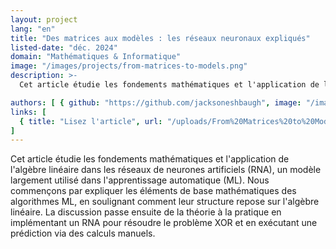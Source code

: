 ```yaml
---
layout: project
lang: "en"
title: "Des matrices aux modèles : les réseaux neuronaux expliqués"
listed-date: "déc. 2024"
domain: "Mathématiques & Informatique"
image: "/images/projects/from-matrices-to-models.png"
description: >-
  Cet article étudie les fondements mathématiques et l'application de l'algèbre linéaire dans les réseaux de neurones artificiels (RNA), un modèle largement utilisé dans l'apprentissage automatique (ML). Nous commençons par expliquer les éléments de base mathématiques des algorithmes ML, en soulignant comment leur structure repose sur l'algèbre linéaire. La discussion passe ensuite de la théorie à la pratique en implémentant un RNA pour résoudre le problème XOR et en exécutant une prédiction via des calculs manuels.

authors: [ { github: "https://github.com/jacksoneshbaugh", image: "/images/jackson.jpg", name: "Jackson Eshbaugh" } ]
links: [
  { title: "Lisez l'article", url: "/uploads/From%20Matrices%20to%20Models.pdf" },
]
---
```


Cet article étudie les fondements mathématiques et l'application de l'algèbre linéaire dans les réseaux de neurones
artificiels (RNA), un modèle largement utilisé dans l'apprentissage automatique (ML). Nous commençons par expliquer les
éléments de base mathématiques des algorithmes ML, en soulignant comment leur structure repose sur l'algèbre linéaire.
La discussion passe ensuite de la théorie à la pratique en implémentant un RNA pour résoudre le problème XOR et en
exécutant une prédiction via des calculs manuels.